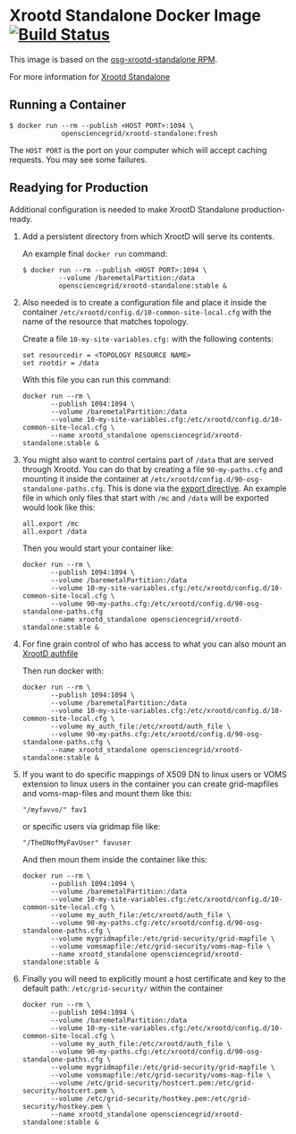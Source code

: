 Xrootd Standalone Docker Image [![Build Status](https://travis-ci.org/opensciencegrid/docker-xrootd-standalone.svg?branch=master)](https://travis-ci.org/opensciencegrid/docker-xrootd-standalone)
==============================

This image is based on the [osg-xrootd-standalone RPM](https://github.com/opensciencegrid/Software-Redhat/tree/trunk/osg-xrootd).

For more information for [Xrootd Standalone](https://opensciencegrid.org/docs/data/xrootd/install-standalone/)


Running a Container
-------------------

```
$ docker run --rm --publish <HOST PORT>:1094 \
             opensciencegrid/xrootd-standalone:fresh
```

The `HOST PORT` is the port on your computer which will accept caching requests.  You may see some failures.  

Readying for Production
------------------------

Additional configuration is needed to make XrootD Standalone production-ready.

1. Add a persistent directory from which XrootD will serve its contents.

    An example final `docker run` command:

    ```
    $ docker run --rm --publish <HOST PORT>:1094 \
             --volume /baremetalPartition:/data
             opensciencegrid/xrootd-standalone:stable &
    ```

1. Also needed is to create a configuration file and place it inside the container `/etc/xrootd/config.d/10-common-site-local.cfg` with the name of the resource that matches topology.

    Create a file `10-my-site-variables.cfg:` with the following contents:
    ```
    set resourcedir = <TOPOLOGY RESOURCE NAME>
    set rootdir = /data
    ```

    With this file you can run this command:
    ```
    docker run --rm \
           --publish 1094:1094 \
           --volume /baremetalPartition:/data
           --volume 10-my-site-variables.cfg:/etc/xrootd/config.d/10-common-site-local.cfg \
           --name xrootd_standalone opensciencegrid/xrootd-standalone:stable &
    ```

1. You might also want to control certains part of `/data` that are served through Xrootd. You can do that by creating a file `90-my-paths.cfg` and mounting it inside the container at `/etc/xrootd/config.d/90-osg-standalone-paths.cfg`. This is done via the [export directive](https://xrootd.slac.stanford.edu/doc/dev49/ofs_config.htm#_Toc522916544). An example file in which only files that start with `/mc` and `/data` will be exported would look like this:

    ```
    all.export /mc
    all.export /data
    ```

    Then you would start your container like:

    ```
    docker run --rm \
           --publish 1094:1094 \
           --volume /baremetalPartition:/data
           --volume 10-my-site-variables.cfg:/etc/xrootd/config.d/10-common-site-local.cfg \
           --volume 90-my-paths.cfg:/etc/xrootd/config.d/90-osg-standalone-paths.cfg
           --name xrootd_standalone opensciencegrid/xrootd-standalone:stable &
    ```

1. For fine grain control of who has access to what you can also mount an [XrootD authfile](https://opensciencegrid.org/docs/data/xrootd/xrootd-authorization/)


    Then run docker with:

    ```
    docker run --rm \
           --publish 1094:1094 \
           --volume /baremetalPartition:/data
           --volume 10-my-site-variables.cfg:/etc/xrootd/config.d/10-common-site-local.cfg \
           --volume my_auth_file:/etc/xrootd/auth_file \
           --volume 90-my-paths.cfg:/etc/xrootd/config.d/90-osg-standalone-paths.cfg \
           --name xrootd_standalone opensciencegrid/xrootd-standalone:stable &
    ```

1. If you want to do specific mappings of X509 DN to linux users or VOMS extension to linux users in the container you can create grid-mapfiles and voms-map-files and mount them like this:


    ```
    "/myfavvo/" fav1
    ```

    or specific users via gridmap file like:

    ```
    "/TheDNofMyFavUser" favuser
    ```

    And then moun them inside the container like this:

    ```
    docker run --rm \
           --publish 1094:1094 \
           --volume /baremetalPartition:/data
           --volume 10-my-site-variables.cfg:/etc/xrootd/config.d/10-common-site-local.cfg \
           --volume	my_auth_file:/etc/xrootd/auth_file \
           --volume 90-my-paths.cfg:/etc/xrootd/config.d/90-osg-standalone-paths.cfg \
           --volume mygridmapfile:/etc/grid-security/grid-mapfile \
           --volume vomsmapfile:/etc/grid-security/voms-map-file \
           --name xrootd_standalone opensciencegrid/xrootd-standalone:stable &
    ```

1. Finally you will need to explicitly mount a host certificate and key to the default path: `/etc/grid-security/` within the container

    ```
    docker run --rm \
           --publish 1094:1094 \
           --volume /baremetalPartition:/data
           --volume 10-my-site-variables.cfg:/etc/xrootd/config.d/10-common-site-local.cfg \
           --volume my_auth_file:/etc/xrootd/auth_file \
           --volume 90-my-paths.cfg:/etc/xrootd/config.d/90-osg-standalone-paths.cfg \
           --volume mygridmapfile:/etc/grid-security/grid-mapfile \
           --volume vomsmapfile:/etc/grid-security/voms-map-file \
           --volume /etc/grid-security/hostcert.pem:/etc/grid-security/hostcert.pem \
           --volume /etc/grid-security/hostkey.pem:/etc/grid-security/hostkey.pem \
           --name xrootd_standalone opensciencegrid/xrootd-standalone:stable &
